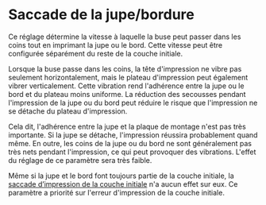 Saccade de la jupe/bordure
====
Ce réglage détermine la vitesse à laquelle la buse peut passer dans les coins tout en imprimant la jupe ou le bord. Cette vitesse peut être configurée séparément du reste de la couche initiale.

Lorsque la buse passe dans les coins, la tête d'impression ne vibre pas seulement horizontalement, mais le plateau d'impression peut également vibrer verticalement. Cette vibration rend l'adhérence entre la jupe ou le bord et du plateau moins uniforme. La réduction des secousses pendant l'impression de la jupe ou du bord peut réduire le risque que l'impression ne se détache du plateau d'impression.

Cela dit, l'adhérence entre la jupe et la plaque de montage n'est pas très importante. Si la jupe se détache, l'impression réussira probablement quand même. En outre, les coins de la jupe ou du bord ne sont généralement pas très nets pendant l'impression, ce qui peut provoquer des vibrations. L'effet du réglage de ce paramètre sera très faible.

Même si la jupe et le bord font toujours partie de la couche initiale, la [saccade d’impression de la couche initiale](jerk_print_layer_0.md) n'a aucun effet sur eux. Ce paramètre a priorité sur l'erreur d'impression de la couche initiale.
